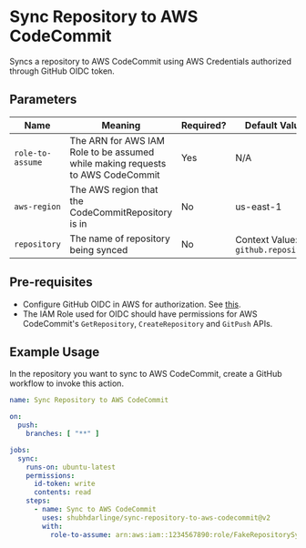 # Sync Repository to AWS CodeCommit

Syncs a repository to AWS CodeCommit using AWS Credentials authorized through GitHub OIDC token.

## Parameters

|Name|Meaning|Required?|Default Value|
|-|-|-|-|
|`role-to-assume`|The ARN for AWS IAM Role to be assumed while making requests to AWS CodeCommit|Yes|N/A|
|`aws-region`|The AWS region that the CodeCommitRepository is in|No|us-east-1|
|`repository`|The name of repository being synced|No|Context Value: `github.repository`|

## Pre-requisites

- Configure GitHub OIDC in AWS for authorization. See
  [this](https://docs.github.com/en/actions/deployment/security-hardening-your-deployments/configuring-openid-connect-in-amazon-web-services).
- The IAM Role used for OIDC should have permissions for AWS CodeCommit's `GetRepository`, `CreateRepository` and
  `GitPush` APIs.

## Example Usage

In the repository you want to sync to AWS CodeCommit, create a GitHub workflow to invoke this action.

```yml
name: Sync Repository to AWS CodeCommit

on:
  push:
    branches: [ "**" ]

jobs:
  sync:
    runs-on: ubuntu-latest
    permissions:
      id-token: write
      contents: read
    steps:
      - name: Sync to AWS CodeCommit
        uses: shubhdarlinge/sync-repository-to-aws-codecommit@v2
        with:
          role-to-assume: arn:aws:iam::1234567890:role/FakeRepositorySyncRole
```
